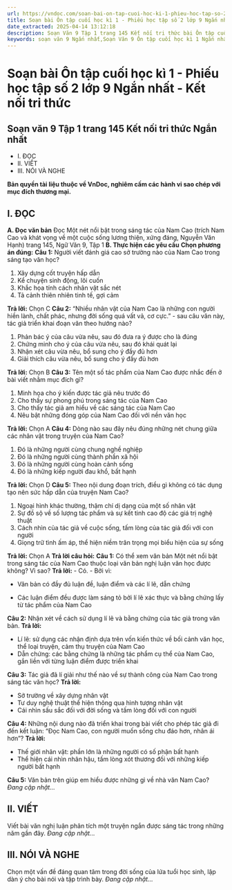 ```yaml
---
url: https://vndoc.com/soan-bai-on-tap-cuoi-hoc-ki-1-phieu-hoc-tap-so-2-lop-9-ngan-nhat-ket-noi-tri-thuc-325511
title: Soạn bài Ôn tập cuối học kì 1 - Phiếu học tập số 2 lớp 9 Ngắn nhất - Kết nối tri thức - VnDoc.com
date_extracted: 2025-04-14 13:12:18
description: Soạn Văn 9 Tập 1 trang 145 Kết nối tri thức bài Ôn tập cuối học kì  - Phiếu học tập số 2 (Ngắn nhất) gồm phần trả lời ngắn gọn, bám sát các câu hỏi, yêu cầu trong SGK (chỉ có trên VnDoc). Mời các bạn tham khảo.
keywords: soạn văn 9 Ngắn nhất,Soạn Văn 9 Ôn tập cuối học kì 1 Ngắn nhất,Soạn văn 9 Tập 1 trang 145 Kết nối tri thức Ngắn nhất,Ôn tập cuối học kì 1 lớp 9 Kết nối tri thức,Ôn tập cuối học kì 1 trang 145 lớp 9,Soạn Văn 9 Ôn tập cuối học kì 1 Kết nối tri thức,văn 9,ngữ văn 9,soạn văn 9 Kết nối tri thức,soạn văn 9 tập 1,giải văn 9,soạn ngữ văn 9,giải ngữ văn 9,giải sgk ngữ văn 9
---
```


# Soạn bài Ôn tập cuối học kì 1 - Phiếu học tập số 2 lớp 9 Ngắn nhất - Kết nối tri thức
## **Soạn văn 9 Tập 1 trang 145 Kết nối tri thức Ngắn nhất**
  * I. ĐỌC
  * II. VIẾT
  * III. NÓI VÀ NGHE

**Bản quyền tài liệu thuộc về VnDoc, nghiêm cấm các hành vi sao chép với mục đích thương mại.**
## **I. ĐỌC**
**A. Đọc văn bản**
Đọc Một nét nổi bật trong sáng tác của Nam Cao \(trích Nam Cao và khát vọng về một cuộc sống lương thiện, xứng đáng, Nguyễn Văn Hạnh\) trang 145, Ngữ Văn 9, Tập 1
**B. Thực hiện các yêu cầu**
**Chọn phương án đúng:**
**Câu 1:** Người viết đánh giá cao sở trường nào của Nam Cao trong sáng tạo văn học?
  1. Xây dựng cốt truyện hấp dẫn
  2. Kể chuyện sinh động, lôi cuốn
  3. Khắc họa tính cách nhân vật sắc nét
  4. Tả cảnh thiên nhiên tinh tế, gợi cảm

**Trả lời:** Chọn C
**Câu 2:** “Nhiều nhân vật của Nam Cao là những con người hiền lành, chất phác, nhưng đời sống quá vất vả, cơ cực.” - sau câu văn này, tác giả triển khai đoạn văn theo hướng nào?
  1. Phản bác ý của câu vừa nêu, sau đó đưa ra ý được cho là đúng
  2. Chứng minh cho ý của câu vừa nêu, sau đó khái quát lại
  3. Nhận xét câu vừa nêu, bổ sung cho ý đầy đủ hơn
  4. Giải thích câu vừa nêu, bổ sung cho ý đầy đủ hơn

**Trả lời:** Chọn B
**Câu 3:** Tên một số tác phẩm của Nam Cao được nhắc đến ở bài viết nhằm mục đích gì?
  1. Minh họa cho ý kiến được tác giả nêu trước đó
  2. Cho thấy sự phong phú trong sáng tác của Nam Cao
  3. Cho thấy tác giả am hiểu về các sáng tác của Nam Cao
  4. Nêu bật những đóng góp của Nam Cao đối với nền văn học

**Trả lời:** Chọn A
**Câu 4:** Dòng nào sau đây nêu đúng những nét chung giữa các nhân vật trong truyện của Nam Cao?
  1. Đó là những người cùng chung nghề nghiệp
  2. Đó là những người cùng thành phần xã hội
  3. Đó là những người cùng hoàn cảnh sống
  4. Đó là những kiếp người đau khổ, bất hạnh

**Trả lời:** Chọn D
**Câu 5:** Theo nội dung đoạn trích, điều gì không có tác dụng tạo nên sức hấp dẫn của truyện Nam Cao?
  1. Ngoại hình khác thường, thậm chí dị dạng của một số nhân vật
  2. Sự đồ sộ về số lượng tác phẩm và sự kết tinh cao độ các giá trị nghệ thuật
  3. Cách nhìn của tác giả về cuộc sống, tấm lòng của tác giả đối với con người
  4. Giọng trữ tình ấm áp, thể hiện niềm trân trọng mọi biểu hiện của sự sống

**Trả lời:** Chọn A
**Trả lời câu hỏi:**
**Câu 1:** Có thể xem văn bản Một nét nổi bật trong sáng tác của Nam Cao thuộc loại văn bản nghị luận văn học được không? Vì sao?
**Trả lời:**
\- Có.
\- Bởi vì:
  * Văn bản có đầy đủ luận đề, luận điểm và các lí lẽ, dẫn chứng

  * Các luận điểm đều được làm sáng tỏ bởi lí lẽ xác thực và bằng chứng lấy từ tác phẩm của Nam Cao

**Câu 2:** Nhận xét về cách sử dụng lí lẽ và bằng chứng của tác giả trong văn bản.
**Trả lời:**
  * Lí lẽ: sử dụng các nhận định dựa trên vốn kiến thức về bối cảnh văn học, thể loại truyện, cảm thụ truyện của Nam Cao
  * Dẫn chứng: các bằng chứng là những tác phẩm cụ thể của Nam Cao, gắn liền với từng luận điểm được triển khai

**Câu 3:** Tác giả đã lí giải như thế nào về sự thành công của Nam Cao trong sáng tác văn học?
**Trả lời:**
  * Sở trường về xây dựng nhân vật
  * Tư duy nghệ thuật thể hiện thông qua hình tượng nhân vật
  * Cái nhìn sấu sắc đối với đời sống và tấm lòng đối với con người

**Câu 4:** Những nội dung nào đã triển khai trong bài viết cho phép tác giả đi đến kết luận: “Đọc Nam Cao, con người muốn sống chu đáo hơn, nhân ái hơn”?
**Trả lời:**
  * Thế giới nhân vật: phần lớn là những người có số phận bất hạnh
  * Thể hiện cái nhìn nhân hậu, tấm lòng xót thương đối với những kiếp người bất hạnh

**Câu 5:** Văn bản trên giúp em hiểu được những gì về nhà văn Nam Cao?
_Đang cập nhật..._
## **II. VIẾT**
Viết bài văn nghị luận phân tích một truyện ngắn được sáng tác trong những năm gần đây.
_Đang cập nhật..._
## **III. NÓI VÀ NGHE**
Chọn một vấn đề đáng quan tâm trong đời sống của lứa tuổi học sinh, lập dàn ý cho bài nói và tập trình bày.
_Đang cập nhật..._
